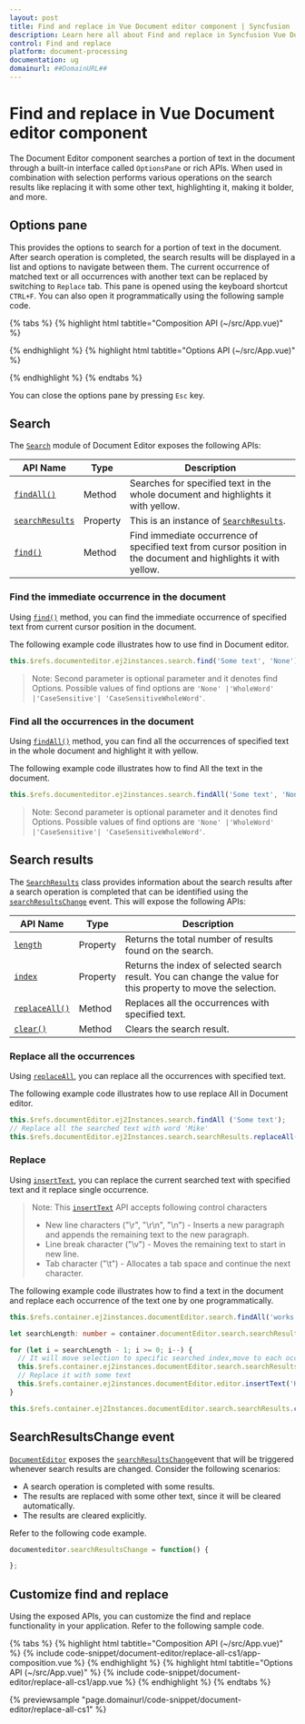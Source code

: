 ```yaml
---
layout: post
title: Find and replace in Vue Document editor component | Syncfusion
description: Learn here all about Find and replace in Syncfusion Vue Document editor component of Syncfusion Essential JS 2 and more.
control: Find and replace 
platform: document-processing
documentation: ug
domainurl: ##DomainURL##
---
```


# Find and replace in Vue Document editor component

The Document Editor component searches a portion of text in the document through a built-in interface called `OptionsPane` or rich APIs. When used in combination with selection performs various operations on the search results like replacing it with some other text, highlighting it, making it bolder, and more.

## Options pane

This provides the options to search for a portion of text in the document. After search operation is completed, the search results will be displayed in a list and options to navigate between them. The current occurrence of matched text or all occurrences with another text can be replaced by switching to `Replace` tab. This pane is opened using the keyboard shortcut `CTRL+F`. You can also open it programmatically using the following sample code.

{% tabs %}
{% highlight html tabtitle="Composition API (~/src/App.vue)" %}

<template>
  <div id="app" height="350px">
    <div>
      <button v-on:click='showOptionsPane'>Save</button>
    </div>
    <ejs-documenteditor ref="documenteditor" :enableEditor='true' :enableSearch='true' :enableOptionsPane='true'
      :isReadOnly='false' height="370px" style="width: 100%;"></ejs-documenteditor>
  </div>
</template>
<script setup>
import { DocumentEditorComponent as EjsDocumenteditor, Selection, Editor, Search, OptionsPane } from '@syncfusion/ej2-vue-documenteditor';
import { onMounted, provide, ref } from 'vue';

const documenteditor = ref(null);
provide('DocumentEditor', [Selection, Editor, Search, OptionsPane]);

const showOptionsPane = function () {
  //Open options pane.
  documenteditor.value.showOptionsPane();
}

onMounted(function () {
  let sfdt = `{
              "sections": [
                  {
                      "blocks": [
                          {
                              "inlines": [
                                  {
                                      "characterFormat": {
                                          "bold": true,
                                          "italic": true
                                      },
                                      "text": "Adventure Works Cycles, the fictitious company on which the AdventureWorks sample databases are based, is a large, multinational manufacturing company. The company manufactures and sells metal and composite bicycles to North American, European and Asian commercial markets. While its base operation is located in Bothell, Washington with 290 employees, several regional sales teams are located throughout their market base."
                                  }
                              ]
                          }
                      ]
                  }
              ]
          }`;
  documenteditor.value.open(sfdt);
})
</script>
<style>
@import "../node_modules/@syncfusion/ej2-vue-documenteditor/styles/material.css";
</style>

{% endhighlight %}
{% highlight html tabtitle="Options API (~/src/App.vue)" %}

<template>
  <div id="app" height="350px">
    <div>
      <button v-on:click='showOptionsPane'>Save</button>
    </div>
    <ejs-documenteditor ref="documenteditor" :enableEditor='true' :enableSearch='true' :enableOptionsPane='true'
      :isReadOnly='false' height="370px" style="width: 100%;"></ejs-documenteditor>
  </div>
</template>
<script>
import { DocumentEditorComponent, Selection, Editor, Search, OptionsPane } from '@syncfusion/ej2-vue-documenteditor';

export default {
  components: {
    'ejs-documenteditor': DocumentEditorComponent
  },
  data: function () {
    return {
    };
  },
  provide: {
    //Inject require modules.
    DocumentEditor: [Selection, Editor, Search, OptionsPane]
  },
  methods: {
    showOptionsPane: function () {
      //Open options pane.
      this.$refs.documenteditor.showOptionsPane();
    }
  },
  mounted() {
    let sfdt = `{
              "sections": [
                  {
                      "blocks": [
                          {
                              "inlines": [
                                  {
                                      "characterFormat": {
                                          "bold": true,
                                          "italic": true
                                      },
                                      "text": "Adventure Works Cycles, the fictitious company on which the AdventureWorks sample databases are based, is a large, multinational manufacturing company. The company manufactures and sells metal and composite bicycles to North American, European and Asian commercial markets. While its base operation is located in Bothell, Washington with 290 employees, several regional sales teams are located throughout their market base."
                                  }
                              ]
                          }
                      ]
                  }
              ]
          }`;
    this.$refs.documenteditor.open(sfdt);
  }
}
</script>
<style>
@import "../node_modules/@syncfusion/ej2-vue-documenteditor/styles/material.css";
</style>

{% endhighlight %}
{% endtabs %}

You can close the options pane by pressing `Esc` key.

## Search

The [`Search`](https://ej2.syncfusion.com/vue/documentation/api/document-editor/search/) module of Document Editor exposes the following APIs:

|API Name|Type |Description|
|---|---|---|
|[`findAll()`](https://ej2.syncfusion.com/vue/documentation/api/document-editor/search/#findall)| Method |Searches for specified text in the whole document and highlights it with yellow.|
|[`searchResults`](https://ej2.syncfusion.com/vue/documentation/api/document-editor/search/#searchresults) |Property |This is an instance of [`SearchResults`](https://ej2.syncfusion.com/vue/documentation/api/document-editor/searchResults/).|
|[`find()`](https://ej2.syncfusion.com/vue/documentation/api/document-editor/search/#find) | Method |Find immediate occurrence of specified text from cursor position in the document and highlights it with yellow.|

### Find the immediate occurrence in the document

Using [`find()`](https://ej2.syncfusion.com/vue/documentation/api/document-editor/search/#find) method, you can find the immediate occurrence of specified text from current cursor position in the document.

The following example code illustrates how to use find in Document editor.

```ts
this.$refs.documenteditor.ej2instances.search.find('Some text', 'None');
```

>Note: Second parameter is optional parameter and it denotes find Options. Possible values of find options are `'None' |'WholeWord' |'CaseSensitive'| 'CaseSensitiveWholeWord'`.

### Find all the occurrences in the document

Using [`findAll()`](https://ej2.syncfusion.com/vue/documentation/api/document-editor/search/#findall) method, you can find all the occurrences of specified text in the whole document and highlight it with yellow.

The following example code illustrates how to find All the text in the document.

```ts
this.$refs.documenteditor.ej2instances.search.findAll('Some text', 'None');
```

>Note: Second parameter is optional parameter and it denotes find Options. Possible values of find options are `'None' |'WholeWord' |'CaseSensitive'| 'CaseSensitiveWholeWord'`.

## Search results

The [`SearchResults`](https://ej2.syncfusion.com/vue/documentation/api/document-editor/searchResults/) class provides information about the search results after a search operation is completed that can be identified using the [`searchResultsChange`](https://ej2.syncfusion.com/vue/documentation/api/document-editor/#searchresultschange) event. This will expose the following APIs:

|API Name|Type |Description|
|---|---|---|
|[`length`](https://ej2.syncfusion.com/vue/documentation/api/document-editor/searchResults/#length)|Property|Returns the total number of results found on the search.|
|[`index`](https://ej2.syncfusion.com/vue/documentation/api/document-editor/searchResults/#index)|Property|Returns the index of selected search result. You can change the value for this property to move the selection.|
|[`replaceAll()`](https://ej2.syncfusion.com/vue/documentation/api/document-editor/searchResults/#replaceall)|Method|Replaces all the occurrences with specified text.|
|[`clear()`](https://ej2.syncfusion.com/vue/documentation/api/document-editor/searchResults/#clear)|Method|Clears the search result.|

### Replace all the occurrences

Using [`replaceAll`](https://ej2.syncfusion.com/vue/documentation/api/document-editor/searchResults/#replaceall), you can replace all the occurrences with specified text.

The following example code illustrates how to use replace All in Document editor.

```ts
this.$refs.documentEditor.ej2Instances.search.findAll ('Some text');
// Replace all the searched text with word 'Mike'
this.$refs.documentEditor.ej2Instances.search.searchResults.replaceAll("Mike");  
```

### Replace

Using [`insertText`](https://ej2.syncfusion.com/vue/documentation/api/document-editor/editor/#inserttext), you can replace the current searched text with specified text and it replace single occurrence.

>Note: This [`insertText`](https://ej2.syncfusion.com/vue/documentation/api/document-editor/editor/#inserttext) API accepts following control characters
>* New line characters ("\r", "\r\n", "\n") - Inserts a new paragraph and appends the remaining text to the new paragraph.
>* Line break character ("\v") - Moves the remaining text to start in new line.
>* Tab character ("\t") - Allocates a tab space and continue the next character.

The following example code illustrates how to find a text in the document and replace each occurrence of the text one by one programmatically.

```ts
this.$refs.container.ej2instances.documentEditor.search.findAll('works');

let searchLength: number = container.documentEditor.search.searchResults.length;

for (let i = searchLength - 1; i >= 0; i--) {
  // It will move selection to specific searched index,move to each occurrence one by one
  this.$refs.container.ej2instances.documentEditor.search.searchResults.index = i;
  // Replace it with some text
  this.$refs.container.ej2instances.documentEditor.editor.insertText('Hello');
}

this.$refs.container.ej2Instances.documentEditor.search.searchResults.clear();
```

## SearchResultsChange event

[`DocumentEditor`](https://ej2.syncfusion.com/vue/documentation/api/document-editor/) exposes the [`searchResultsChange`](https://ej2.syncfusion.com/vue/documentation/api/document-editor/#searchresultschange)event that will be triggered whenever search results are changed. Consider the following scenarios:

* A search operation is completed with some results.
* The results are replaced with some other text, since it will be cleared automatically.
* The results are cleared explicitly.

Refer to the following code example.

```ts
documenteditor.searchResultsChange = function() {

};
```

## Customize find and replace

Using the exposed APIs, you can customize the find and replace functionality in your application. Refer to the following sample code.

{% tabs %}
{% highlight html tabtitle="Composition API (~/src/App.vue)" %}
{% include code-snippet/document-editor/replace-all-cs1/app-composition.vue %}
{% endhighlight %}
{% highlight html tabtitle="Options API (~/src/App.vue)" %}
{% include code-snippet/document-editor/replace-all-cs1/app.vue %}
{% endhighlight %}
{% endtabs %}
        
{% previewsample "page.domainurl/code-snippet/document-editor/replace-all-cs1" %}